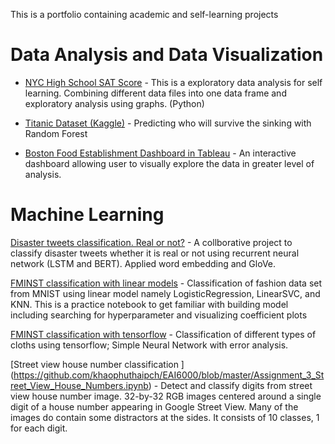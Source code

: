 This is a portfolio containing academic and self-learning projects

# Data Analysis and Data Visualization 
- [NYC High School SAT Score](https://github.com/khaophuthaipch/Exploratory-Analysis/blob/master/Exploratory_Analysis_NYC_SAT_score.ipynb) - This is a exploratory data analysis for self learning. Combining different data files into one data frame and exploratory analysis using graphs. (Python)

- [Titanic Dataset (Kaggle)](https://github.com/khaophuthaipch/EAI6000/blob/master/PimKhaophuthai_EAI6000_Assignment1(Titanic).ipynb) - Predicting who will survive the sinking with Random Forest

- [Boston Food Establishment Dashboard in Tableau](https://github.com/khaophuthaipch/Food_Inspection_Dashboard-Tableau-/blob/master/README.md) - An interactive dashboard allowing user to visually explore the data in greater level of analysis.

# Machine Learning 
[Disaster tweets classification. Real or not?](https://github.com/khaophuthaipch/EAI6000/blob/master/EAI6000_Presentation_FinalProject.ipynb) - A collborative project to classify disaster tweets whether it is real or not using recurrent neural network (LSTM and BERT). Applied word embedding and GloVe.

[FMINST classification with linear models](https://github.com/khaophuthaipch/EAI6000/blob/master/PimKhaophuthai_EAI6000Assignment2%20-%20Classification.ipynb) - Classification of fashion data set from MNIST using linear model namely LogisticRegression, LinearSVC, and KNN. This is a practice notebook to get familiar with building model including searching for hyperparameter and visualizing coefficient plots

[FMINST classification with tensorflow](https://github.com/khaophuthaipch/EAI6000/blob/master/PimKhaophuthai_Week3_Lab_Fashion_MNIST.ipynb) - Classification of different types of cloths using tensorflow; Simple Neural Network with error analysis.

[Street view house number classification ]
(https://github.com/khaophuthaipch/EAI6000/blob/master/Assignment_3_Street_View_House_Numbers.ipynb) - Detect and classify digits from street view house number image. 32-by-32 RGB images centered around a single digit of a house number appearing in Google Street View. Many of the images do contain some distractors at the sides. It consists of 10 classes, 1 for each digit.
